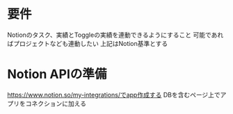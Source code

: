 # 要件
Notionのタスク、実績とToggleの実績を連動できるようにすること
可能であればプロジェクトなども連動したい
上記はNotion基準とする

# Notion APIの準備
https://www.notion.so/my-integrations/でapp作成する
DBを含むページ上でアプリをコネクションに加える